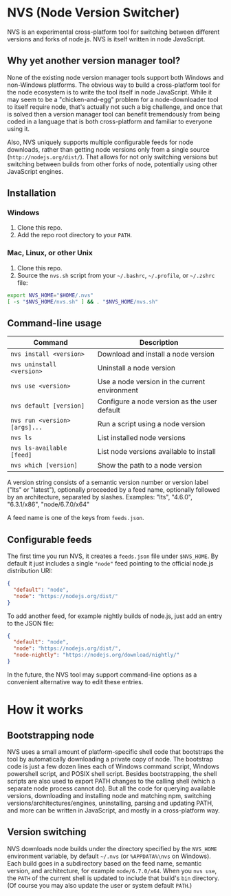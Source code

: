 # NVS (Node Version Switcher)

NVS is an experimental cross-platform tool for switching between different versions and forks of node.js. NVS is itself written in node JavaScript.

## Why yet another version manager tool?
None of the existing node version manager tools support both Windows and non-Windows platforms. The obvious way to build a cross-platform tool for the node ecosystem is to write the tool itself in node JavaScript. While it may seem to be a "chicken-and-egg" problem for a node-downloader tool to itself require node, that's actually not such a big challenge, and once that is solved then a version manager tool can benefit tremendously from being coded in a language that is both cross-platform and familiar to everyone using it.

Also, NVS uniquely supports multiple configurable feeds for node downloads, rather than getting node versions only from a single source (`http://nodejs.org/dist/`). That allows for not only switching versions but switching between builds from other forks of node, potentially using other JavaScript engines.

## Installation

### Windows
1. Clone this repo.
2. Add the repo root directory to your `PATH`.

### Mac, Linux, or other Unix
1. Clone this repo.
2. Source the `nvs.sh` script from your `~/.bashrc`, `~/.profile`, or `~/.zshrc` file:
```sh
export NVS_HOME="$HOME/.nvs"
[ -s "$NVS_HOME/nvs.sh" ] && . "$NVS_HOME/nvs.sh"
```

## Command-line usage
Command | Description
------- | -----------
`nvs install <version>`       | Download and install a node version
`nvs uninstall <version>`     | Uninstall a node version
`nvs use <version>`           | Use a node version in the current environment
`nvs default [version]`       | Configure a node version as the user default
`nvs run <version> [args]...` | Run a script using a node version
`nvs ls`                      | List installed node versions
`nvs ls-available [feed]`     | List node versions available to install
`nvs which [version]`         | Show the path to a node version

A version string consists of a semantic version number or version label ("lts" or "latest"), optionally preceeded by a feed name, optionally followed by an architecture, separated by slashes. Examples: "lts", "4.6.0", "6.3.1/x86", "node/6.7.0/x64"

A feed name is one of the keys from `feeds.json`.

## Configurable feeds
The first time you run NVS, it creates a `feeds.json` file under `$NVS_HOME`. By default it just includes a single `"node"` feed pointing to the official node.js distribution URI:
```json
{
  "default": "node",
  "node": "https://nodejs.org/dist/"
}
```
To add another feed, for example nightly builds of node.js, just add an entry to the JSON file:
```json
{
  "default": "node",
  "node": "https://nodejs.org/dist/",
  "node-nightly": "https://nodejs.org/download/nightly/"
}
```
In the future, the NVS tool may support command-line options as a convenient alternative way to edit these entries.

# How it works

## Bootstrapping node
NVS uses a small amount of platform-specific shell code that bootstraps the tool by automatically downloading a private copy of node. The bootstrap code is just a few dozen lines each of Windows command script, Windows powershell script, and POSIX shell script. Besides bootstrapping, the shell scripts are also used to export PATH changes to the calling shell (which a separate node process cannot do). But all the code for querying available versions, downloading and installing node and matching npm, switching versions/architectures/engines, uninstalling, parsing and updating PATH, and more can be written in JavaScript, and mostly in a cross-platform way.

## Version switching
NVS downloads node builds under the directory specified by the `NVS_HOME` environment variable, by default `~/.nvs` (or `%APPDATA%\nvs` on Windows). Each build goes in a subdirectory based on the feed name, semantic version, and architecture, for example `node/6.7.0/x64`. When you `nvs use`, the `PATH` of the current shell is updated to include that build's `bin` directory. (Of course you may also update the user or system default `PATH`.)

